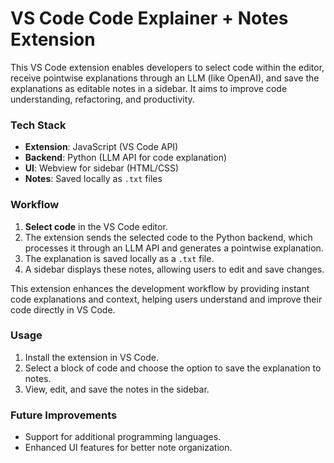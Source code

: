 # VS Code Code Explainer + Notes Extension

This VS Code extension enables developers to select code within the editor, receive pointwise explanations through an LLM (like OpenAI), and save the explanations as editable notes in a sidebar. It aims to improve code understanding, refactoring, and productivity.

### Tech Stack
- **Extension**: JavaScript (VS Code API)
- **Backend**: Python (LLM API for code explanation)
- **UI**: Webview for sidebar (HTML/CSS)
- **Notes**: Saved locally as `.txt` files

### Workflow
1. **Select code** in the VS Code editor.
2. The extension sends the selected code to the Python backend, which processes it through an LLM API and generates a pointwise explanation.
3. The explanation is saved locally as a `.txt` file.
4. A sidebar displays these notes, allowing users to edit and save changes.

This extension enhances the development workflow by providing instant code explanations and context, helping users understand and improve their code directly in VS Code.

### Usage
1. Install the extension in VS Code.
2. Select a block of code and choose the option to save the explanation to notes.
3. View, edit, and save the notes in the sidebar.

### Future Improvements
- Support for additional programming languages.
- Enhanced UI features for better note organization.

